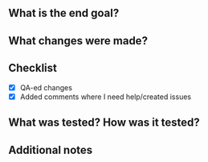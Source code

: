 ## What is the end goal?

## What changes were made?

## Checklist
- [x] QA-ed changes
- [x] Added comments where I need help/created issues

## What was tested? How was it tested?

## Additional notes

